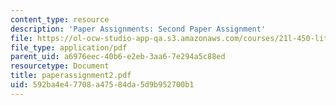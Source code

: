 ```yaml
---
content_type: resource
description: 'Paper Assignments: Second Paper Assignment'
file: https://ol-ocw-studio-app-qa.s3.amazonaws.com/courses/21l-450-literature-and-ethical-values-fall-2002/592ba4e47708a47584da5d9b952700b1_paperassignment2.pdf
file_type: application/pdf
parent_uid: a6976eec-40b6-e2eb-3aa6-7e294a5c88ed
resourcetype: Document
title: paperassignment2.pdf
uid: 592ba4e4-7708-a475-84da-5d9b952700b1
---
```

